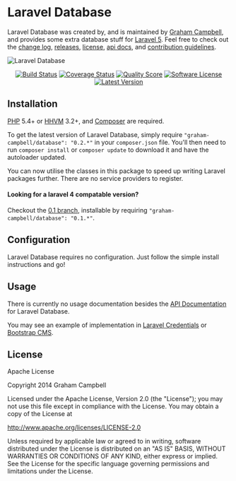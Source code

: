 Laravel Database
================

Laravel Database was created by, and is maintained by [Graham Campbell](https://github.com/GrahamCampbell), and provides some extra database stuff for [Laravel 5](http://laravel.com). Feel free to check out the [change log](CHANGELOG.md), [releases](https://github.com/GrahamCampbell/Laravel-Database/releases), [license](LICENSE.md), [api docs](http://docs.grahamjcampbell.co.uk), and [contribution guidelines](CONTRIBUTING.md).

![Laravel Database](https://cloud.githubusercontent.com/assets/2829600/4432283/a9868ffa-468c-11e4-955e-c46ea13b43a5.PNG)

<p align="center">
<a href="https://travis-ci.org/GrahamCampbell/Laravel-Database"><img src="https://img.shields.io/travis/GrahamCampbell/Laravel-Database/master.svg?style=flat-square" alt="Build Status"></img></a>
<a href="https://scrutinizer-ci.com/g/GrahamCampbell/Laravel-Database/code-structure"><img src="https://img.shields.io/scrutinizer/coverage/g/GrahamCampbell/Laravel-Database.svg?style=flat-square" alt="Coverage Status"></img></a>
<a href="https://scrutinizer-ci.com/g/GrahamCampbell/Laravel-Database"><img src="https://img.shields.io/scrutinizer/g/GrahamCampbell/Laravel-Database.svg?style=flat-square" alt="Quality Score"></img></a>
<a href="LICENSE.md"><img src="https://img.shields.io/badge/license-Apache%202.0-brightgreen.svg?style=flat-square" alt="Software License"></img></a>
<a href="https://github.com/GrahamCampbell/Laravel-Database/releases"><img src="https://img.shields.io/github/release/GrahamCampbell/Laravel-Database.svg?style=flat-square" alt="Latest Version"></img></a>
</p>


## Installation

[PHP](https://php.net) 5.4+ or [HHVM](http://hhvm.com) 3.2+, and [Composer](https://getcomposer.org) are required.

To get the latest version of Laravel Database, simply require `"graham-campbell/database": "0.2.*"` in your `composer.json` file. You'll then need to run `composer install` or `composer update` to download it and have the autoloader updated.

You can now utilise the classes in this package to speed up writing Laravel packages further. There are no service providers to register.

#### Looking for a laravel 4 compatable version?

Checkout the [0.1 branch](https://github.com/GrahamCampbell/Laravel-Database/tree/0.1), installable by requiring `"graham-campbell/database": "0.1.*"`.


## Configuration

Laravel Database requires no configuration. Just follow the simple install instructions and go!


## Usage

There is currently no usage documentation besides the [API Documentation](http://docs.grahamjcampbell.co.uk) for Laravel Database.

You may see an example of implementation in [Laravel Credentials](https://github.com/GrahamCampbell/Laravel-Credentials) or [Bootstrap CMS](https://github.com/GrahamCampbell/Bootstrap-CMS).


## License

Apache License

Copyright 2014 Graham Campbell

Licensed under the Apache License, Version 2.0 (the "License");
you may not use this file except in compliance with the License.
You may obtain a copy of the License at

 http://www.apache.org/licenses/LICENSE-2.0

Unless required by applicable law or agreed to in writing, software
distributed under the License is distributed on an "AS IS" BASIS,
WITHOUT WARRANTIES OR CONDITIONS OF ANY KIND, either express or implied.
See the License for the specific language governing permissions and
limitations under the License.
